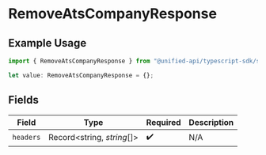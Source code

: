 # RemoveAtsCompanyResponse

## Example Usage

```typescript
import { RemoveAtsCompanyResponse } from "@unified-api/typescript-sdk/sdk/models/operations";

let value: RemoveAtsCompanyResponse = {};
```

## Fields

| Field                      | Type                       | Required                   | Description                |
| -------------------------- | -------------------------- | -------------------------- | -------------------------- |
| `headers`                  | Record<string, *string*[]> | :heavy_check_mark:         | N/A                        |